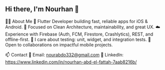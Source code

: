 ## Hi there, I'm Nourhan 👋




👩‍💻 About Me
   🎯 Flutter Developer building fast, reliable apps for iOS & Android.
   🧠 Focused on Clean Architecture, maintainability, and great UX.
   ☁️ Experience with Firebase (Auth, FCM, Firestore, Crashlytics), REST, and offline-first.
   🧪 I care about testing: unit, widget, and integration tests.
   🤝 Open to collaborations on impactful mobile projects.

📫 Contact
   📧 Email: nourabdo332@gmail.com
   💼 LinkedIn: https://www.linkedin.com/in/nourhan-abd-el-fattah-7aab8216b/














   
